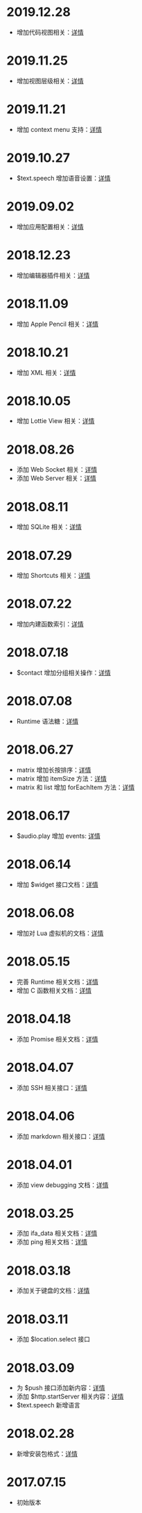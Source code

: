 # 2019.12.28

- 增加代码视图相关：[详情](component/code.md)

# 2019.11.25

- 增加视图层级相关：[详情](uikit/view.md)

# 2019.11.21

- 增加 context menu 支持：[详情](uikit/context-menu.md)

# 2019.10.27

- $text.speech 增加语音设置：[详情](extend/text.md)

# 2019.09.02

- 增加应用配置相关：[详情](foundation/prefs.md)

# 2018.12.23

- 增加编辑器插件相关：[详情](extend/editor.md)

# 2018.11.09

- 增加 Apple Pencil 相关：[详情](uikit/view.md)

# 2018.10.21

- 增加 XML 相关：[详情](extend/xml.md)

# 2018.10.05

- 增加 Lottie View 相关：[详情](component/lottie.md)

# 2018.08.26

- 添加 Web Socket 相关：[详情](network/socket.md)
- 添加 Web Server 相关：[详情](network/server.md)

# 2018.08.11

- 增加 SQLite 相关：[详情](sqlite/intro.md)

# 2018.07.29

- 增加 Shortcuts 相关：[详情](shortcuts/intro.md)

# 2018.07.22

- 增加内建函数索引：[详情](function/intro.md)

# 2018.07.18

- $contact 增加分组相关操作：[详情](sdk/contact.md)

# 2018.07.08

- Runtime 语法糖：[详情](runtime/sugar.md)

# 2018.06.27

- matrix 增加长按排序：[详情](component/matrix.md)
- matrix 增加 itemSize 方法：[详情](component/matrix.md)
- matrix 和 list 增加 forEachItem 方法：[详情](component/matrix.md)

# 2018.06.17

- $audio.play 增加 events: [详情](media/audio.md)

# 2018.06.14

- 增加 $widget 接口文档：[详情](widget/method.md)

# 2018.06.08

- 增加对 Lua 虚拟机的文档：[详情](vm/lua.md)

# 2018.05.15

- 完善 Runtime 相关文档：[详情](runtime/blocks.md)
- 增加 C 函数相关文档：[详情](runtime/c.md)

# 2018.04.18

- 添加 Promise 相关文档：[详情](promise/intro.md)

# 2018.04.07

- 添加 SSH 相关接口：[详情](ssh/intro.md)

# 2018.04.06

- 添加 markdown 相关接口：[详情](extend/text.md)

# 2018.04.01

- 添加 view debugging 文档：[详情](uikit/render.md)

# 2018.03.25

- 添加 ifa_data 相关文档：[详情](foundation/network.md)
- 添加 ping 相关文档：[详情](foundation/network.md)

# 2018.03.18

- 添加关于键盘的文档：[详情](keyboard/method.md)

# 2018.03.11

- 添加 $location.select 接口

# 2018.03.09

- 为 $push 接口添加新内容：[详情](extend/push.md)
- 添加 $http.startServer 相关内容：[详情](foundation/network.md)
- $text.speech 新增语言

# 2018.02.28

- 新增安装包格式：[详情](package/intro.md)

# 2017.07.15

- 初始版本
